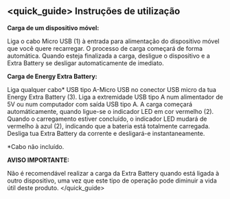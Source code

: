 ## <quick_guide> Instruções de utilização

**Carga de um dispositivo móvel:**


Liga o cabo Micro USB (1) à entrada para alimentação do dispositivo móvel que você quere recarregar. O processo de carga começará de forma automática. Quando esteja finalizada a carga, desligue o dispositivo e a Extra Battery se desligar automaticamente de imediato.


**Carga de Energy Extra Battery:**

Liga qualquer cabo* USB tipo A-Micro USB no conector USB micro da tua Energy Extra Battery (3). Liga a extremidade USB tipo A num alimentador de 5V ou num computador com saída USB tipo A. A carga começará automáticamente, quando ligue-se o indicador LED em cor vermelho (2). Quando o carregamento estiver concluído, o indicador LED mudará de vermelho à azul (2), indicando que a bateria está totalmente carregada. Desliga tua Extra Battery da corrente e desligará-e instantaneamente.

*Cabo não incluído.

**AVISO IMPORTANTE:**

Não é recomendável realizar a carga da Extra Battery quando está ligada à outro dispositivo, uma vez que este tipo de operação pode diminuir a vida útil deste produto.
</quick_guide>
